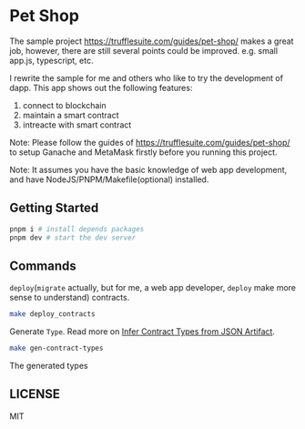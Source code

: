 # Pet Shop

The sample project https://trufflesuite.com/guides/pet-shop/ makes a great job, however, there are still several points could be improved. e.g. small app.js, typescript, etc.

I rewrite the sample for me and others who like to try the development of dapp. This app shows out the following features:

1. connect to blockchain
2. maintain a smart contract
3. intreacte with smart contract

Note: Please follow the guides of https://trufflesuite.com/guides/pet-shop/ to setup Ganache and MetaMask firstly before you running this project.

Note: It assumes you have the basic knowledge of web app development, and have NodeJS/PNPM/Makefile(optional) installed.

## Getting Started

```bash
pnpm i # install depends packages
pnpm dev # start the dev server
```

## Commands

`deploy`(`migrate` actually, but for me, a web app developer, `deploy` make more sense to understand) contracts.

```bash
make deploy_contracts
```

Generate `Type`. Read more on [Infer Contract Types from JSON Artifact](https://docs.web3js.org/guides/smart_contracts/infer_contract_types_guide/).

```bash
make gen-contract-types
```

The generated types

## LICENSE

MIT
